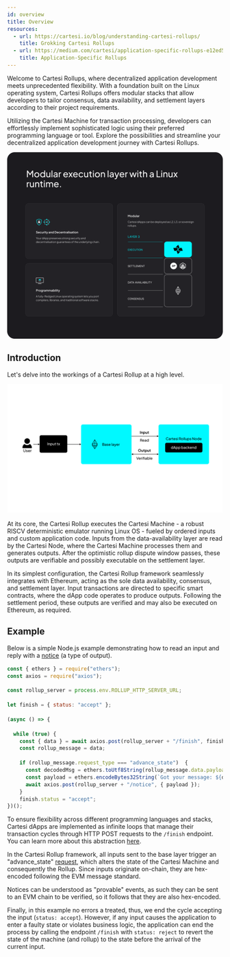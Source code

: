 ```yaml
---
id: overview
title: Overview
resources:
  - url: https://cartesi.io/blog/understanding-cartesi-rollups/
    title: Grokking Cartesi Rollups
  - url: https://medium.com/cartesi/application-specific-rollups-e12ed5d9de01
    title: Application-Specific Rollups
---
```



Welcome to Cartesi Rollups, where decentralized application development meets unprecedented flexibility. With a foundation built on the Linux operating system, Cartesi Rollups offers modular stacks that allow developers to tailor consensus, data availability, and settlement layers according to their project requirements.

Utilizing the Cartesi Machine for transaction processing, developers can effortlessly implement sophisticated logic using their preferred programming language or tool. Explore the possibilities and streamline your decentralized application development journey with Cartesi Rollups.

![img](../static/img/v1.3/image.png)


## Introduction 

Let's delve into the workings of a Cartesi Rollup at a high level.

![img](../static/img/v1.3/overview.jpg)


At its core, the Cartesi Rollup executes the Cartesi Machine - a robust RISCV deterministic emulator running Linux OS - fueled by ordered inputs and custom application code. Inputs from the data-availability layer are read by the Cartesi Node, where the Cartesi Machine processes them and generates outputs. After the optimistic rollup dispute window passes, these outputs are verifiable and possibly executable on the settlement layer.

In its simplest configuration, the Cartesi Rollup framework seamlessly integrates with Ethereum, acting as the sole data availability, consensus, and settlement layer. Input transactions are directed to specific smart contracts, where the dApp code operates to produce outputs. Following the settlement period, these outputs are verified and may also be executed on Ethereum, as required.

## Example

Below is a simple Node.js example demonstrating how to read an input and reply with a [notice](./rollups-apis/backend/notices.md) (a type of output).

```javascript
const { ethers } = require("ethers");
const axios = require("axios");

const rollup_server = process.env.ROLLUP_HTTP_SERVER_URL;

let finish = { status: "accept" };

(async () => {

  while (true) {
    const { data } = await axios.post(rollup_server + "/finish", finish);
    const rollup_message = data;

    if (rollup_message.request_type === "advance_state")  {
      const decodedMsg = ethers.toUtf8String(rollup_message.data.payload);
      const payload = ethers.encodeBytes32String(`Got your message: ${decodedMsg}`);
      await axios.post(rollup_server + "/notice", { payload });
    }
    finish.status = "accept";
})();

```

To ensure flexibility across different programming languages and stacks, Cartesi dApps are implemented as infinite loops that manage their transaction cycles through HTTP POST requests to the `/finish` endpoint. You can learn more about this abstraction [here](./rollups-apis/backend/introduction.md).

In the Cartesi Rollup framework, all inputs sent to the base layer trigger an "advance_state" [request](./development/send-requests.md#initiate-an-advance-request), which alters the state of the Cartesi Machine and consequently the Rollup. Since inputs originate on-chain, they are hex-encoded following the EVM message standard.

Notices can be understood as "provable" events, as such they can be sent to an EVM chain to be verified, so it follows that they are also hex-encoded.
 
Finally, in this example no errors a treated, thus, we end the cycle accepting the input (`status: accept`). However, if any input causes the application to enter a faulty state or violates business logic, the application can end the process by calling the endpoint `/finish` with `status: reject` to revert the state of the machine (and rollup) to the state before the arrival of the current input. 

